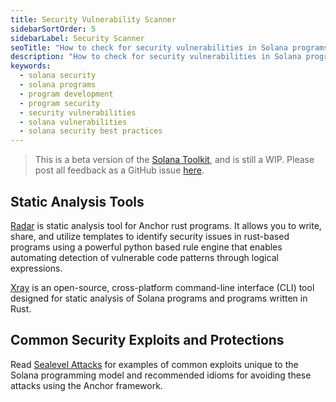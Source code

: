 ```yaml
---
title: Security Vulnerability Scanner
sidebarSortOrder: 5
sidebarLabel: Security Scanner
seoTitle: "How to check for security vulnerabilities in Solana programs"
description: "How to check for security vulnerabilities in Solana programs"
keywords:
  - solana security
  - solana programs
  - program development
  - program security
  - security vulnerabilities
  - solana vulnerabilities
  - solana security best practices
---
```


> This is a beta version of the [Solana Toolkit](/docs/toolkit/index.md), and is
> still a WIP. Please post all feedback as a GitHub issue
> [here](https://github.com/solana-foundation/developer-content/issues/new?title=%5Btoolkit%5D%20).

## Static Analysis Tools

[Radar](https://github.com/Auditware/radar?tab=readme-ov-file) is static
analysis tool for Anchor rust programs. It allows you to write, share, and
utilize templates to identify security issues in rust-based programs using a
powerful python based rule engine that enables automating detection of
vulnerable code patterns through logical expressions.

[Xray](https://github.com/sec3-product/x-ray) is an open-source, cross-platform
command-line interface (CLI) tool designed for static analysis of Solana
programs and programs written in Rust.

## Common Security Exploits and Protections

Read [Sealevel Attacks](https://github.com/coral-xyz/sealevel-attacks) for
examples of common exploits unique to the Solana programming model and
recommended idioms for avoiding these attacks using the Anchor framework.

